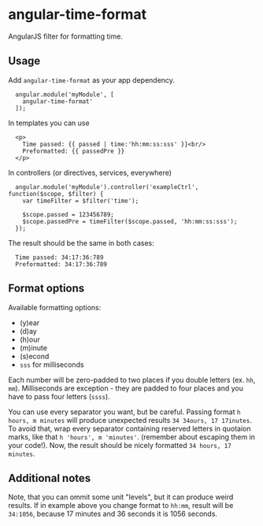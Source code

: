 angular-time-format
===================

AngularJS filter for formatting time.

## Usage ##
Add `angular-time-format` as your app dependency.

```
  angular.module('myModule', [
    angular-time-format'
  ]);
```

In templates you can use
```
  <p>
    Time passed: {{ passed | time:'hh:mm:ss:sss' }}<br/>
    Preformatted: {{ passedPre }}
  </p>
```

In controllers (or directives, services, everywhere)
```
  angular.module('myModule').controller('exampleCtrl', function($scope, $filter) {
    var timeFilter = $filter('time');
    
    $scope.passed = 123456789;
    $scope.passedPre = timeFilter($scope.passed, 'hh:mm:ss:sss');
  });
```

The result should be the same in both cases:
```
  Time passed: 34:17:36:789
  Preformatted: 34:17:36:789
```

## Format options ##
Available formatting options:
 * (y)ear
 * (d)ay
 * (h)our
 * (m)inute
 * (s)econd
 * `sss` for milliseconds

Each number will be zero-padded to two places if you double letters (ex. `hh`, `mm`). Milliseconds are exception - they are padded to four places and you have to pass four letters (`ssss`).

You can use every separator you want, but be careful. Passing format `h hours, m minutes` will produce unexpected results `34 34ours, 17 17inutes`. To avoid that, wrap every separator containing reserved letters in quotaion marks, like that `h 'hours', m 'minutes'`. (remember about escaping them in your code!). Now, the result should be nicely formatted `34 hours, 17 minutes`.

## Additional notes ##
Note, that you can ommit some unit "levels", but it can produce weird results. If in example above you change format to `hh:mm`, result will be `34:1056`, because 17 minutes and 36 seconds it is 1056 seconds.
 
